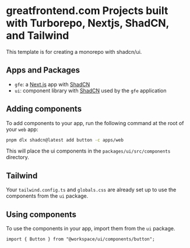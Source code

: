 # greatfrontend.com Projects built with Turborepo, Nextjs, ShadCN, and Tailwind

This template is for creating a monorepo with shadcn/ui.

## Apps and Packages

- `gfe`: a [Next.js](https://nextjs.org/) app with [ShadCN](https://ui.shadcn.com/)
- `ui`: component library with [ShadCN](https://ui.shadcn.com/) used by the `gfe` application

## Adding components

To add components to your app, run the following command at the root of your `web` app:

```bash
pnpm dlx shadcn@latest add button -c apps/web
```

This will place the ui components in the `packages/ui/src/components` directory.

## Tailwind

Your `tailwind.config.ts` and `globals.css` are already set up to use the components from the `ui` package.

## Using components

To use the components in your app, import them from the `ui` package.

```tsx
import { Button } from "@workspace/ui/components/button";
```
